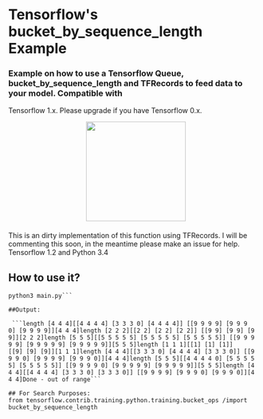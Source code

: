 # Tensorflow's bucket_by_sequence_length Example
### Example on how to use a Tensorflow Queue, bucket_by_sequence_length and TFRecords to feed data to your model. Compatible with 
Tensorflow 1.x. Please upgrade if you have Tensorflow 0.x.

<div align="center">  <img src="https://www.tensorflow.org/images/tf_logo_transp.png" width="200"><br><br></div>This is an dirty implementation of this function using TFRecords. I will be commenting this soon, in the meantime please make an issue for help.
Tensorflow 1.2 and Python 3.4

## How to use it?

```git clone git@github.com:/francotheengineer/Bucket_by_sequence_length.git 
python3 main.py```

##Output: 

 ```length [4 4 4][[4 4 4 4] [3 3 3 0] [4 4 4 4]] [[9 9 9 9] [9 9 9 0] [9 9 9 9]][4 4 4]length [2 2 2][[2 2] [2 2] [2 2]] [[9 9] [9 9] [9 9]][2 2 2]length [5 5 5][[5 5 5 5 5] [5 5 5 5 5] [5 5 5 5 5]] [[9 9 9 9 9] [9 9 9 9 9] [9 9 9 9 9]][5 5 5]length [1 1 1][[1] [1] [1]] [[9] [9] [9]][1 1 1]length [4 4 4][[3 3 3 0] [4 4 4 4] [3 3 3 0]] [[9 9 9 0] [9 9 9 9] [9 9 9 0]][4 4 4]length [5 5 5][[4 4 4 4 0] [5 5 5 5 5] [5 5 5 5 5]] [[9 9 9 9 0] [9 9 9 9 9] [9 9 9 9 9]][5 5 5]length [4 4 4][[4 4 4 4] [3 3 3 0] [3 3 3 0]] [[9 9 9 9] [9 9 9 0] [9 9 9 0]][4 4 4]Done - out of range```

## For Search Purposes:
from tensorflow.contrib.training.python.training.bucket_ops /import bucket_by_sequence_length
